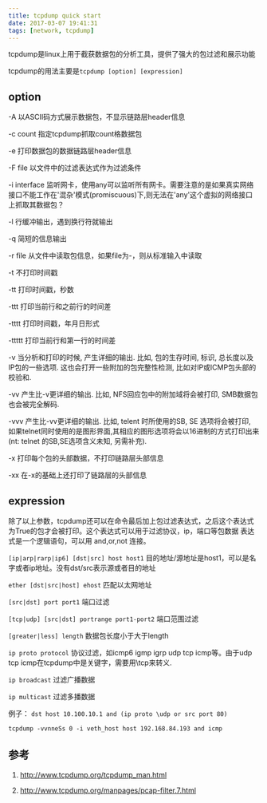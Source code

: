 ```yaml
---
title: tcpdump quick start
date: 2017-03-07 19:41:31
tags: [network, tcpdump]
---
```


tcpdump是linux上用于截获数据包的分析工具，提供了强大的包过滤和展示功能

tcpdump的用法主要是`tcpdump [option] [expression]`

## option

-A
以ASCII码方式展示数据包，不显示链路层header信息

-c count
指定tcpdump抓取count格数据包

-e
打印数据包的数据链路层header信息

-F file
以文件中的过滤表达式作为过滤条件

-i interface
监听网卡，使用any可以监听所有网卡。需要注意的是如果真实网络接口不能工作在'混杂'模式(promiscuous)下,则无法在'any'这个虚拟的网络接口上抓取其数据包？

-l
行缓冲输出，遇到换行符就输出

-q
简短的信息输出

-r file
从文件中读取包信息，如果file为-，则从标准输入中读取

-t
不打印时间戳

-tt
打印时间戳，秒数

-ttt
打印当前行和之前行的时间差

-tttt
打印时间戳，年月日形式

-ttttt
打印当前行和第一行的时间差

-v
当分析和打印的时候, 产生详细的输出. 比如, 包的生存时间, 标识, 总长度以及IP包的一些选项. 这也会打开一些附加的包完整性检测, 比如对IP或ICMP包头部的校验和.

-vv
产生比-v更详细的输出. 比如, NFS回应包中的附加域将会被打印, SMB数据包也会被完全解码.

-vvv
产生比-vv更详细的输出. 比如, telent 时所使用的SB, SE 选项将会被打印, 如果telnet同时使用的是图形界面,其相应的图形选项将会以16进制的方式打印出来(nt: telnet 的SB,SE选项含义未知, 另需补充).

-x
打印每个包的头部数据，不打印链路层头部信息

-xx
在-x的基础上还打印了链路层的头部信息


## expression

除了以上参数，tcpdump还可以在命令最后加上包过滤表达式，之后这个表达式为True的包才会被打印。这个表达式可以用于过滤协议，ip，端口等包数据
表达式是一个逻辑语句，可以用 and,or,not 连接。

`[ip|arp|rarp|ip6] [dst|src] host host1` 目的地址/源地址是host1，可以是名字或者ip地址。没有dst/src表示源或者目的地址

`ether [dst|src|host] ehost` 匹配以太网地址

`[src|dst] port port1` 端口过滤

`[tcp|udp] [src|dst] portrange port1-port2` 端口范围过滤

`[greater|less] length` 数据包长度小于大于length

`ip proto protocol` 协议过滤，如icmp6 igmp igrp udp tcp icmp等。由于udp tcp icmp在tcpdump中是关键字，需要用\tcp来转义.

`ip broadcast` 过滤广播数据

`ip multicast` 过滤多播数据


例子：
`dst host 10.100.10.1 and (ip proto \udp or src port 80)`

`tcpdump -vvnneSs 0 -i veth_host host 192.168.84.193 and icmp`


## 参考

1. http://www.tcpdump.org/tcpdump_man.html

2. http://www.tcpdump.org/manpages/pcap-filter.7.html
